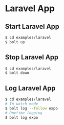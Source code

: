 # Laravel App

## Start Laravel App

```bash
$ cd examples/laravel
$ bolt up
```

## Stop Laravel App

```bash
$ cd examples/laravel
$ bolt down
```

## Log Laravel App

```bash
$ cd examples/laravel
# In watch mode
$ bolt log --follow expo
# Onetime logging
$ bolt log expo
```
